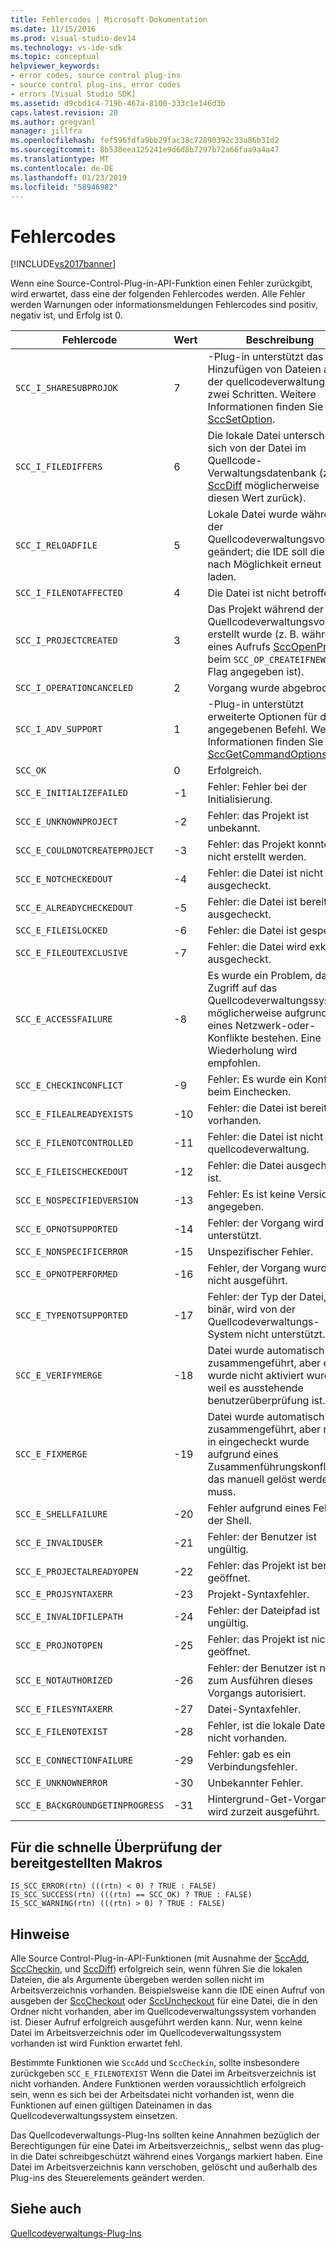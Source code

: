 ```yaml
---
title: Fehlercodes | Microsoft-Dokumentation
ms.date: 11/15/2016
ms.prod: visual-studio-dev14
ms.technology: vs-ide-sdk
ms.topic: conceptual
helpviewer_keywords:
- error codes, source control plug-ins
- source control plug-ins, error codes
- errors [Visual Studio SDK]
ms.assetid: d9cbd1c4-719b-467a-8100-333c1e146d3b
caps.latest.revision: 20
ms.author: gregvanl
manager: jillfra
ms.openlocfilehash: fef596fdfa9bb29fac38c72890392c33a86b31d2
ms.sourcegitcommit: 8b538eea125241e9d6d8b7297b72a66faa9a4a47
ms.translationtype: MT
ms.contentlocale: de-DE
ms.lasthandoff: 01/23/2019
ms.locfileid: "58946982"
---
```

# <a name="error-codes"></a>Fehlercodes
[!INCLUDE[vs2017banner](../includes/vs2017banner.md)]

Wenn eine Source-Control-Plug-in-API-Funktion einen Fehler zurückgibt, wird erwartet, dass eine der folgenden Fehlercodes werden. Alle Fehler werden Warnungen oder informationsmeldungen Fehlercodes sind positiv, negativ ist, und Erfolg ist 0.  
  
|Fehlercode|Wert|Beschreibung|  
|----------------|-----------|-----------------|  
|`SCC_I_SHARESUBPROJOK`|7|-Plug-in unterstützt das Hinzufügen von Dateien aus der quellcodeverwaltung in zwei Schritten. Weitere Informationen finden Sie unter [SccSetOption](../extensibility/sccsetoption-function.md).|  
|`SCC_I_FILEDIFFERS`|6|Die lokale Datei unterscheidet sich von der Datei im Quellcode-Verwaltungsdatenbank (z. B. [SccDiff](../extensibility/sccdiff-function.md) möglicherweise diesen Wert zurück).|  
|`SCC_I_RELOADFILE`|5|Lokale Datei wurde während der Quellcodeverwaltungsvorgang geändert; die IDE soll die Datei nach Möglichkeit erneut laden.|  
|`SCC_I_FILENOTAFFECTED`|4|Die Datei ist nicht betroffen.|  
|`SCC_I_PROJECTCREATED`|3|Das Projekt während der Quellcodeverwaltungsvorgang erstellt wurde (z. B. während eines Aufrufs [SccOpenProject](../extensibility/sccopenproject-function.md) beim `SCC_OP_CREATEIFNEW` -Flag angegeben ist).|  
|`SCC_I_OPERATIONCANCELED`|2|Vorgang wurde abgebrochen.|  
|`SCC_I_ADV_SUPPORT`|1|-Plug-in unterstützt erweiterte Optionen für den angegebenen Befehl. Weitere Informationen finden Sie unter [SccGetCommandOptions](../extensibility/sccgetcommandoptions-function.md).|  
|`SCC_OK`|0|Erfolgreich.|  
|`SCC_E_INITIALIZEFAILED`|-1|Fehler: Fehler bei der Initialisierung.|  
|`SCC_E_UNKNOWNPROJECT`|-2|Fehler: das Projekt ist unbekannt.|  
|`SCC_E_COULDNOTCREATEPROJECT`|-3|Fehler: das Projekt konnte nicht erstellt werden.|  
|`SCC_E_NOTCHECKEDOUT`|-4|Fehler: die Datei ist nicht ausgecheckt.|  
|`SCC_E_ALREADYCHECKEDOUT`|-5|Fehler: die Datei ist bereits ausgecheckt.|  
|`SCC_E_FILEISLOCKED`|-6|Fehler: die Datei ist gesperrt.|  
|`SCC_E_FILEOUTEXCLUSIVE`|-7|Fehler: die Datei wird exklusiv ausgecheckt.|  
|`SCC_E_ACCESSFAILURE`|-8|Es wurde ein Problem, das Zugriff auf das Quellcodeverwaltungssystem, möglicherweise aufgrund eines Netzwerk-oder-Konflikte bestehen. Eine Wiederholung wird empfohlen.|  
|`SCC_E_CHECKINCONFLICT`|-9|Fehler: Es wurde ein Konflikt beim Einchecken.|  
|`SCC_E_FILEALREADYEXISTS`|-10|Fehler: die Datei ist bereits vorhanden.|  
|`SCC_E_FILENOTCONTROLLED`|-11|Fehler: die Datei ist nicht unter quellcodeverwaltung.|  
|`SCC_E_FILEISCHECKEDOUT`|-12|Fehler: die Datei ausgecheckt ist.|  
|`SCC_E_NOSPECIFIEDVERSION`|-13|Fehler: Es ist keine Version angegeben.|  
|`SCC_E_OPNOTSUPPORTED`|-14|Fehler: der Vorgang wird nicht unterstützt.|  
|`SCC_E_NONSPECIFICERROR`|-15|Unspezifischer Fehler.|  
|`SCC_E_OPNOTPERFORMED`|-16|Fehler, der Vorgang wurde nicht ausgeführt.|  
|`SCC_E_TYPENOTSUPPORTED`|-17|Fehler: der Typ der Datei, z. B. binär, wird von der Quellcodeverwaltungs-System nicht unterstützt.|  
|`SCC_E_VERIFYMERGE`|-18|Datei wurde automatisch zusammengeführt, aber es wurde nicht aktiviert wurde, weil es ausstehende benutzerüberprüfung ist.|  
|`SCC_E_FIXMERGE`|-19|Datei wurde automatisch zusammengeführt, aber nicht in eingecheckt wurde aufgrund eines Zusammenführungskonflikts, das manuell gelöst werden muss.|  
|`SCC_E_SHELLFAILURE`|-20|Fehler aufgrund eines Fehlers der Shell.|  
|`SCC_E_INVALIDUSER`|-21|Fehler: der Benutzer ist ungültig.|  
|`SCC_E_PROJECTALREADYOPEN`|-22|Fehler: das Projekt ist bereits geöffnet.|  
|`SCC_E_PROJSYNTAXERR`|-23|Projekt-Syntaxfehler.|  
|`SCC_E_INVALIDFILEPATH`|-24|Fehler: der Dateipfad ist ungültig.|  
|`SCC_E_PROJNOTOPEN`|-25|Fehler: das Projekt ist nicht geöffnet.|  
|`SCC_E_NOTAUTHORIZED`|-26|Fehler: der Benutzer ist nicht zum Ausführen dieses Vorgangs autorisiert.|  
|`SCC_E_FILESYNTAXERR`|-27|Datei-Syntaxfehler.|  
|`SCC_E_FILENOTEXIST`|-28|Fehler, ist die lokale Datei nicht vorhanden.|  
|`SCC_E_CONNECTIONFAILURE`|-29|Fehler: gab es ein Verbindungsfehler.|  
|`SCC_E_UNKNOWNERROR`|-30|Unbekannter Fehler.|  
|`SCC_E_BACKGROUNDGETINPROGRESS`|-31|Hintergrund-Get-Vorgang wird zurzeit ausgeführt.|  
  
## <a name="macros-provided-for-quick-checking"></a>Für die schnelle Überprüfung der bereitgestellten Makros  
  
```cpp#  
IS_SCC_ERROR(rtn) (((rtn) < 0) ? TRUE : FALSE)  
IS_SCC_SUCCESS(rtn) (((rtn) == SCC_OK) ? TRUE : FALSE)  
IS_SCC_WARNING(rtn) (((rtn) > 0) ? TRUE : FALSE)  
```  
  
## <a name="remarks"></a>Hinweise  
 Alle Source Control-Plug-in-API-Funktionen (mit Ausnahme der [SccAdd](../extensibility/sccadd-function.md), [SccCheckin](../extensibility/scccheckin-function.md), und [SccDiff](../extensibility/sccdiff-function.md)) erfolgreich sein, wenn führen Sie die lokalen Dateien, die als Argumente übergeben werden sollen nicht im Arbeitsverzeichnis vorhanden. Beispielsweise kann die IDE einen Aufruf von ausgeben der [SccCheckout](../extensibility/scccheckout-function.md) oder [SccUncheckout](../extensibility/sccuncheckout-function.md) für eine Datei, die in den Ordner nicht vorhanden, aber im Quellcodeverwaltungssystem vorhanden ist. Dieser Aufruf erfolgreich ausgeführt werden kann. Nur, wenn keine Datei im Arbeitsverzeichnis oder im Quellcodeverwaltungssystem vorhanden ist wird Funktion erwartet fehl.  
  
 Bestimmte Funktionen wie `SccAdd` und `SccCheckin`, sollte insbesondere zurückgeben `SCC_E_FILENOTEXIST` Wenn die Datei im Arbeitsverzeichnis ist nicht vorhanden. Andere Funktionen werden voraussichtlich erfolgreich sein, wenn es sich bei der Arbeitsdatei nicht vorhanden ist, wenn die Funktionen auf einen gültigen Dateinamen in das Quellcodeverwaltungssystem einsetzen.  
  
 Das Quellcodeverwaltungs-Plug-Ins sollten keine Annahmen bezüglich der Berechtigungen für eine Datei im Arbeitsverzeichnis,, selbst wenn das plug-in die Datei schreibgeschützt während eines Vorgangs markiert haben. Eine Datei im Arbeitsverzeichnis kann verschoben, gelöscht und außerhalb des Plug-ins des Steuerelements geändert werden.  
  
## <a name="see-also"></a>Siehe auch  
 [Quellcodeverwaltungs-Plug-Ins](../extensibility/source-control-plug-ins.md)

